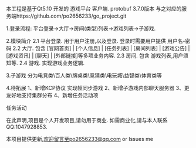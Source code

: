 
本工程是基于Qt5.10 开发的 游戏平台 客户端.
protobuf 3.7.0版本 与之对应的服务端https://github.com/po2656233/go_project.git

1.登录流程:
平台登录->大厅->房间(类型)列表->游戏列表->子游戏.

2.模块简介
2.1 平台登录. 用于用户注册,以及登录. 登录时需要用户提供 用户名-密码
2.2 大厅. 包含 [官网首页] | [个人信息] | [任务列表] | [房间列表] | [游戏公告] | [游戏资讯] | [聊天] | [外部链接]等多项业务内容.
2.3 房间. 包含 游戏列表,用户须知等.
2.4 游戏. 实现游戏业务逻辑.

3.子游戏
分为电竞类\百人类\牌桌类\竞猜类\电玩城\益智类\体育类等

4.待拓展
1、新增KCP协议 实现帧同步游戏
2、新增子游戏内部聊天服务器
3、更友好地支持集群分布
4、新增任务活动项

任务活动

在此声明,项目是个人开发项目,请勿用于商业.
如需商业化,请与本人联系QQ:1047928853.

本项目提供更新,欢迎留言至po2656233@qq.com or Issues me
